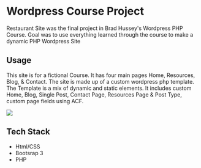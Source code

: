 # Wordpress Course Project

Restaurant Site was the final project in Brad Hussey's Wordpress PHP Course.
Goal was to use everything learned through the course to make a dynamic PHP Wordpress Site

## Usage

This site is for a fictional Course. It has four main pages Home, Resources, Blog, & Contact. The site is made up of a custom wordpress php template. The Template is a mix of dynamic and static elements. It includes custom Home, Blog, Single Post, Contact Page, Resources Page & Post Type, custom page fields using ACF.

![](project_demo.gif)

## Tech Stack

- Html/CSS
- Bootsrap 3
- PHP
